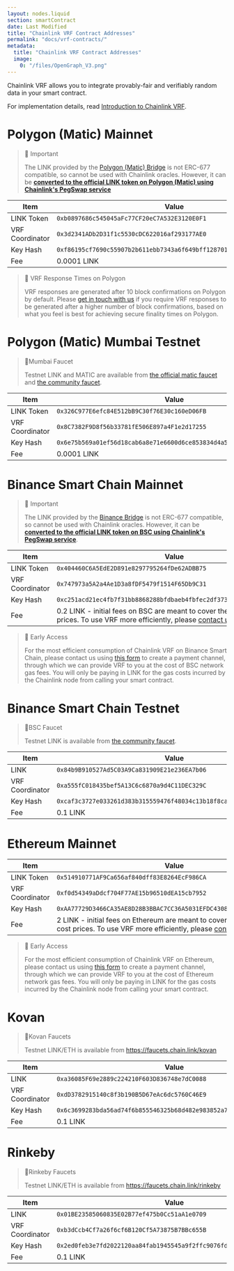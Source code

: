 ```yaml
---
layout: nodes.liquid
section: smartContract
date: Last Modified
title: "Chainlink VRF Contract Addresses"
permalink: "docs/vrf-contracts/"
metadata: 
  title: "Chainlink VRF Contract Addresses"
  image: 
    0: "/files/OpenGraph_V3.png"
---
```

Chainlink VRF allows you to integrate provably-fair and verifiably random data in your smart contract. 

For implementation details, read [Introduction to Chainlink VRF](../chainlink-vrf/).

# Polygon (Matic) Mainnet

> 📘 Important
>
> The LINK provided by the [Polygon (Matic) Bridge](https://wallet.matic.network/bridge) is not ERC-677 compatible, so cannot be used with Chainlink oracles. However, it can be [**converted to the official LINK token on Polygon (Matic) using Chainlink's PegSwap service**](https://pegswap.chain.link/)

|Item|Value|
|---|---|
|LINK Token|`0xb0897686c545045aFc77CF20eC7A532E3120E0F1`|
|VRF Coordinator|`0x3d2341ADb2D31f1c5530cDC622016af293177AE0`|
|Key Hash|`0xf86195cf7690c55907b2b611ebb7343a6f649bff128701cc542f0569e2c549da`|
|Fee|0.0001 LINK|

> 📘 VRF Response Times on Polygon
>
> VRF responses are generated after 10 block confirmations on Polygon by default. Please [get in touch with us](https://chainlinkcommunity.typeform.com/to/OYQO67EF?page=docs-VRF) if you require VRF responses to be generated after a higher number of block confirmations, based on what you feel is best for achieving secure finality times on Polygon.

# Polygon (Matic) Mumbai Testnet

> 🚰Mumbai Faucet
>
> Testnet LINK and MATIC are available from <a href="https://faucet.matic.network/" target="_blank" rel="noreferrer, noopener">the official matic faucet</a> and <a href="https://faucets.chain.link/mumbai" target="_blank" rel="noreferrer, noopener">the community faucet</a>.

|Item|Value|
|---|---|
|LINK Token|`0x326C977E6efc84E512bB9C30f76E30c160eD06FB`|
|VRF Coordinator|`0x8C7382F9D8f56b33781fE506E897a4F1e2d17255`|
|Key Hash|`0x6e75b569a01ef56d18cab6a8e71e6600d6ce853834d4a5748b720d06f878b3a4`|
|Fee|0.0001 LINK|

# Binance Smart Chain Mainnet

> 📘 Important
>
> The LINK provided by the [Binance Bridge](https://www.binance.org/en/bridge) is not ERC-677 compatible, so cannot be used with Chainlink oracles. However, it can be [**converted to the official LINK token on BSC using Chainlink's PegSwap service**](https://pegswap.chain.link/).

|Item|Value|
|---|---|
|LINK Token|`0x404460C6A5EdE2D891e8297795264fDe62ADBB75`|
|VRF Coordinator|`0x747973a5A2a4Ae1D3a8fDF5479f1514F65Db9C31`|
|Key Hash|`0xc251acd21ec4fb7f31bb8868288bfdbaeb4fbfec2df3735ddbd4f7dc8d60103c`|
|Fee|0.2 LINK - initial fees on BSC are meant to cover the highest gas cost prices. To use VRF more efficiently, please [contact us](https://chainlinkcommunity.typeform.com/to/OYQO67EF?page=docs-VRF)|

> 📘 Early Access
>
> For the most efficient consumption of Chainlink VRF on Binance Smart Chain, please contact us using [this form](https://chainlinkcommunity.typeform.com/to/OYQO67EF?page=docs-VRF) to create a payment channel, through which we can provide VRF to you at the cost of BSC network gas fees. You will only be paying in LINK for the gas costs incurred by the Chainlink node from calling your smart contract.

# Binance Smart Chain Testnet

> 🚰BSC Faucet
>
> Testnet LINK is available from <a href="https://faucets.chain.link/bsctest" target="_blank" rel="noreferrer, noopener">the community faucet</a>.

|Item|Value|
|---|---|
|LINK|`0x84b9B910527Ad5C03A9Ca831909E21e236EA7b06`|
|VRF Coordinator|`0xa555fC018435bef5A13C6c6870a9d4C11DEC329C `|
|Key Hash|`0xcaf3c3727e033261d383b315559476f48034c13b18f8cafed4d871abe5049186 `|
|Fee|0.1 LINK|


# Ethereum Mainnet

|Item|Value|
|---|---|
|LINK Token|`0x514910771AF9Ca656af840dff83E8264EcF986CA`|
|VRF Coordinator|`0xf0d54349aDdcf704F77AE15b96510dEA15cb7952`|
|Key Hash|`0xAA77729D3466CA35AE8D28B3BBAC7CC36A5031EFDC430821C02BC31A238AF445`|
|Fee|2 LINK - initial fees on Ethereum are meant to cover the highest gas cost prices. To use VRF more efficiently, please [contact us](https://chainlinkcommunity.typeform.com/to/OYQO67EF?page=docs-VRF)|

> 📘 Early Access
>
> For the most efficient consumption of Chainlink VRF on Ethereum, please contact us using [this form](https://chainlinkcommunity.typeform.com/to/OYQO67EF?page=docs-VRF) to create a payment channel, through which we can provide VRF to you at the cost of Ethereum network gas fees. You will only be paying in LINK for the gas costs incurred by the Chainlink node from calling your smart contract.

# Kovan

> 🚰Kovan Faucets
>
> Testnet LINK/ETH is available from https://faucets.chain.link/kovan

|Item|Value|
|---|---|
|LINK|`0xa36085F69e2889c224210F603D836748e7dC0088`|
|VRF Coordinator|`0xdD3782915140c8f3b190B5D67eAc6dc5760C46E9 `|
|Key Hash|`0x6c3699283bda56ad74f6b855546325b68d482e983852a7a82979cc4807b641f4 `|
|Fee|0.1 LINK|

# Rinkeby

> 🚰Rinkeby Faucets
>
> Testnet LINK/ETH is available from https://faucets.chain.link/rinkeby

|Item|Value|
|---|---|
|LINK|`0x01BE23585060835E02B77ef475b0Cc51aA1e0709`|
|VRF Coordinator|`0xb3dCcb4Cf7a26f6cf6B120Cf5A73875B7BBc655B `|
|Key Hash|`0x2ed0feb3e7fd2022120aa84fab1945545a9f2ffc9076fd6156fa96eaff4c1311 `|
|Fee|0.1 LINK|
